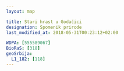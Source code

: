 ```yaml
---
layout: map

title: Stari hrast u Godačici
designation: Spomenik prirode
last_modified_at: 2018-05-31T00:23:12+02:00

WDPA: [555589067]
BioRaS: [318]
geoSrbija:
  L1_182: [118]
---
```

